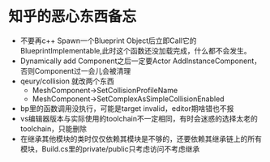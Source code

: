 <!--
 * @author: whitingyan
 * @LastEditors: whitingyan
 * @Copyright: 2021 Tencent Inc. All rights reserved.
 * @Date: 2024-10-22 20:59:28
 * @LastEditTime: 2024-10-24 15:17:18
-->
# 知乎的恶心东西备忘
- 不要再c++ Spawn一个Blueprint Object后立即Call它的BlueprintImplementable,此时这个函数还没加载完成，什么都不会发生。
- Dynamically add Component之后一定要Actor AddInstanceComponent，否则Component过一会儿会被清理
- qeury/collision 就改两个东西
  - MeshComponent->SetCollisionProfileName
  - MeshComponent->SetComplexAsSimpleCollisionEnabled
- bp里的函数调用没执行，可能是target invalid，editor期啥错也不报
- vs编辑器版本与实际使用的toolchain不一定相同，有时会迷惑的选择太老的toolchain，只能删除
- 在继承其他模块的类时仅仅依赖其模块是不够的，还要依赖其继承链上的所有模块，Build.cs里的private/public只考虑访问不考虑继承